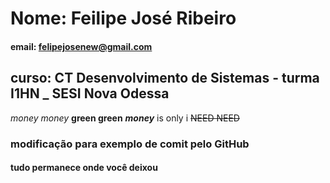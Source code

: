 # Nome: Feilipe José Ribeiro

#### email: felipejosenew@gmail.com

## curso: CT Desenvolvimento de Sistemas - turma I1HN _ SESI Nova Odessa

_money money_ **green green** ***money*** is only i ~~NEED NEED~~

### modificação para exemplo de comit pelo GitHub 
#### tudo permanece onde você deixou
